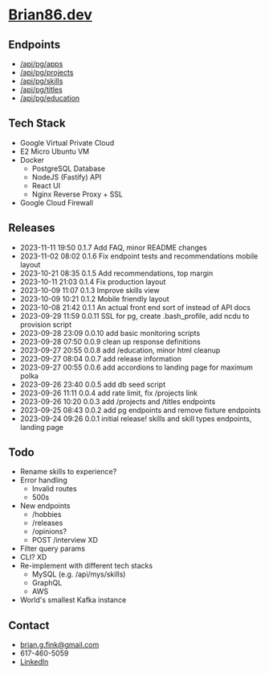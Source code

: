 # [Brian86.dev](https://brian86.dev)

## Endpoints
- [/api/pg/apps](https://brian86.dev/api/pg/apps)
- [/api/pg/projects](https://brian86.dev/api/pg/projects)
- [/api/pg/skills](https://brian86.dev/api/pg/skills)
- [/api/pg/titles](https://brian86.dev/api/pg/titles)
- [/api/pg/education](https://brian86.dev/api/pg/education)

## Tech Stack
- Google Virtual Private Cloud
- E2 Micro Ubuntu VM
- Docker
  - PostgreSQL Database
  - NodeJS (Fastify) API
  - React UI
  - Nginx Reverse Proxy + SSL
- Google Cloud Firewall

## Releases
- 2023-11-11 19:50 0.1.7 Add FAQ, minor README changes
- 2023-11-02 08:02 0.1.6 Fix endpoint tests and recommendations mobile layout
- 2023-10-21 08:35 0.1.5 Add recommendations, top margin
- 2023-10-11 21:03 0.1.4 Fix production layout
- 2023-10-09 11:07 0.1.3 Improve skills view
- 2023-10-09 10:21 0.1.2 Mobile friendly layout
- 2023-10-08 21:42 0.1.1 An actual front end sort of instead of API docs
- 2023-09-29 11:59 0.0.11 SSL for pg, create .bash_profile, add ncdu to provision script
- 2023-09-28 23:09 0.0.10 add basic monitoring scripts
- 2023-09-28 07:50 0.0.9 clean up response definitions
- 2023-09-27 20:55 0.0.8 add /education, minor html cleanup
- 2023-09-27 08:04 0.0.7 add release information
- 2023-09-27 00:55 0.0.6 add accordions to landing page for maximum polka
- 2023-09-26 23:40 0.0.5 add db seed script
- 2023-09-26 11:11 0.0.4 add rate limit, fix /projects link
- 2023-09-26 10:20 0.0.3 add /projects and /titles endpoints
- 2023-09-25 08:43 0.0.2 add pg endpoints and remove fixture endpoints
- 2023-09-24 09:26 0.0.1 initial release! skills and skill types endpoints, landing page

## Todo
- Rename skills to experience?
- Error handling
  - Invalid routes
  - 500s
- New endpoints
  - /hobbies
  - /releases
  - /opinions?
  - POST /interview XD
- Filter query params
- CLI? XD
- Re-implement with different tech stacks
  - MySQL (e.g. /api/mys/skills)
  - GraphQL
  - AWS
- World's smallest Kafka instance

## Contact
- brian.g.fink@gmail.com
- 617-460-5059
- [LinkedIn](https://www.linkedin.com/in/briangfink/)
